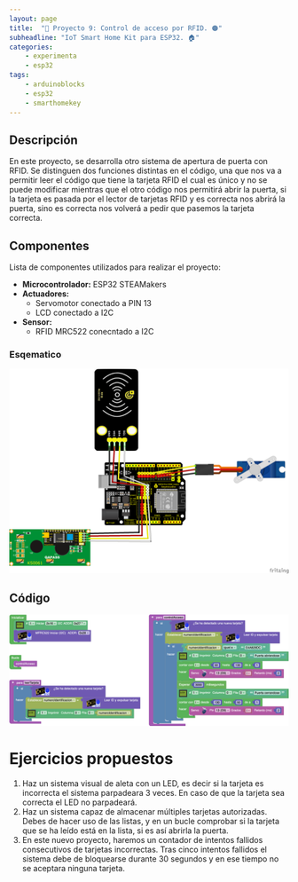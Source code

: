 ```yaml
---
layout: page
title:  "🔐 Proyecto 9: Control de acceso por RFID. 🟠"
subheadline: "IoT Smart Home Kit para ESP32. 🏠"
categories:
    - experimenta
    - esp32
tags:
    - arduinoblocks
    - esp32
    - smarthomekey
---
```


## Descripción
En este proyecto, se desarrolla otro sistema de apertura de puerta con RFID. Se distinguen dos funciones distintas en el código, una que nos va a permitir leer el código que tiene la tarjeta RFID el cual es único y no se puede modificar mientras que el otro código nos permitirá abrir la puerta, si la tarjeta es pasada por el lector de tarjetas RFID y es correcta nos abrirá la puerta, sino es correcta nos volverá a pedir que pasemos la tarjeta correcta.
## Componentes
Lista de componentes utilizados para realizar el proyecto:
- **Microcontrolador:** ESP32 STEAMakers
- **Actuadores:**
    - Servomotor conectado a PIN 13
    - LCD conectado a I2C
- **Sensor:**
    - RFID MRC522 conecntado a I2C

### Esqematico 
<p align="center">
    <img src="/images/experimenta/esp32/Proyectos/P09_Esquematico.png" alt="Proyecto 9" width="700"/>
</p>

## Código 
<p align="center">
    <img src="/images/experimenta/esp32/Proyectos/Proyecto09.png" alt="Proyecto 9" width="700"/>
</p>

# Ejercicios propuestos 
1.	Haz un sistema visual de aleta con un LED, es decir si la tarjeta es incorrecta el sistema parpadeara 3 veces. En caso de que la tarjeta sea correcta el LED no parpadeará. 
2.	Haz un sistema capaz de almacenar múltiples tarjetas autorizadas. Debes de hacer uso de las listas, y en un bucle comprobar si la tarjeta que se ha leído está en la lista, si es así abrirla la puerta. 
3.	En este nuevo proyecto, haremos un contador de intentos fallidos consecutivos de tarjetas incorrectas. Tras cinco intentos fallidos el sistema debe de bloquearse durante 30 segundos y en ese tiempo no se aceptara ninguna tarjeta. 
